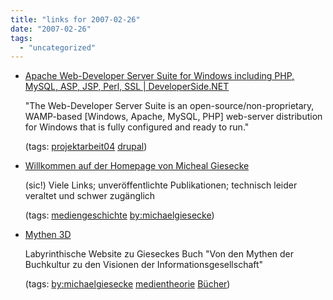 ```yaml
---
title: "links for 2007-02-26"
date: "2007-02-26"
tags: 
  - "uncategorized"
---
```


- [Apache Web-Developer Server Suite for Windows including PHP, MySQL, ASP, JSP, Perl, SSL | DeveloperSide.NET](http://www.devside.net/)
    
    "The Web-Developer Server Suite is an open-source/non-proprietary, WAMP-based \[Windows, Apache, MySQL, PHP\] web-server distribution for Windows that is fully configured and ready to run."
    
    (tags: [projektarbeit04](http://del.icio.us/heinzwittenbrink/projektarbeit04) [drupal](http://del.icio.us/heinzwittenbrink/drupal))
    
- [Willkommen auf der Homepage von Micheal Giesecke](http://www.michael-giesecke.de/giesecke/menue/index_h.html)
    
    (sic!) Viele Links; unveröffentlichte Publikationen; technisch leider veraltet und schwer zugänglich
    
    (tags: [mediengeschichte](http://del.icio.us/heinzwittenbrink/mediengeschichte) [by:michaelgiesecke](http://del.icio.us/heinzwittenbrink/by:michaelgiesecke))
    
- [Mythen 3D](http://www.mythen-der-buchkultur.de/index3.html)
    
    Labyrinthische Website zu Gieseckes Buch "Von den Mythen der Buchkultur zu den Visionen der Informationsgesellschaft"
    
    (tags: [by:michaelgiesecke](http://del.icio.us/heinzwittenbrink/by:michaelgiesecke) [medientheorie](http://del.icio.us/heinzwittenbrink/medientheorie) [Bücher](http://del.icio.us/heinzwittenbrink/Bücher))

